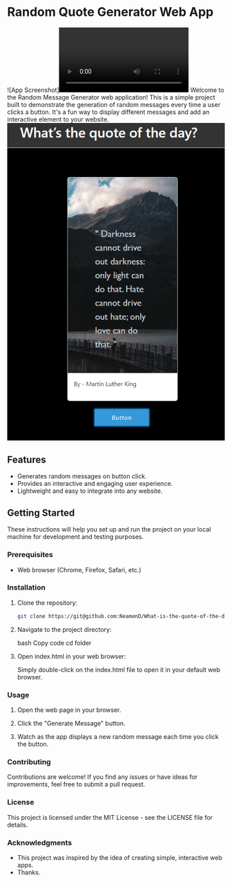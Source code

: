 # Random Quote Generator Web App

![App Screenshot]<video src="20230825-1719-26.8866593.mp4" controls title="Instruction"></video>
Welcome to the Random Message Generator web application!
This is a simple project built to demonstrate the generation of random messages
every time a user clicks a button. It's a fun way to display different messages and add
an interactive element to your website.
![App Screenshot](image.png)

## Features

- Generates random messages on button click.
- Provides an interactive and engaging user experience.
- Lightweight and easy to integrate into any website.

## Getting Started

These instructions will help you set up and run the project on your local machine for development and testing purposes.

### Prerequisites

- Web browser (Chrome, Firefox, Safari, etc.)

### Installation

1. Clone the repository:

   ```bash
   git clone https://git@github.com:NeamenD/What-is-the-quote-of-the-day.git
   ```

1. Navigate to the project directory:

   bash
   Copy code
   cd folder

1. Open index.html in your web browser:

   Simply double-click on the index.html file to open it in your default web browser.

### Usage

1. Open the web page in your browser.

2. Click the "Generate Message" button.

3. Watch as the app displays a new random message each time you click the button.

### Contributing

Contributions are welcome! If you find any issues or have ideas for improvements, feel free to submit a pull request.

### License

This project is licensed under the MIT License - see the LICENSE file for details.

### Acknowledgments

- This project was inspired by the idea of creating simple, interactive web apps.
- Thanks.
